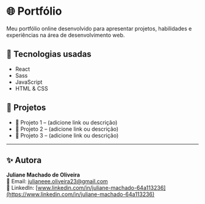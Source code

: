 # 🌐 Portfólio

Meu portfólio online desenvolvido para apresentar projetos, habilidades e experiências na área de desenvolvimento web.  

## 🚀 Tecnologias usadas
- React
- Sass
- JavaScript
- HTML & CSS

## 💼 Projetos
- 🔗 Projeto 1 – (adicione link ou descrição)
- 🔗 Projeto 2 – (adicione link ou descrição)
- 🔗 Projeto 3 – (adicione link ou descrição)

---

## ✨ Autora
**Juliane Machado de Oliveira**  
📧 Email: julianeee.oliveira23@gmail.com  
🔗 LinkedIn: [www.linkedin.com/in/juliane-machado-64a113236](https://www.linkedin.com/in/juliane-machado-64a113236)  
